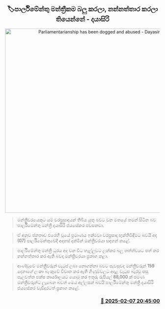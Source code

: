 <p align='center'><b><h2 align='center' title='Parliamentarianship has been dogged and abused - Dayasiri'>🏷පාර්ලිමේන්තු මන්ත්‍රීකම බලු කරලා, නන්නත්තාර කරලා තියෙන්නේ - දයාසිරි</h2></b></p>
<p align='center'><img src='https://helakuru.sgp1.cdn.digitaloceanspaces.com/esana/images/lib/dayasiri-jayasekara-parliment.jpg' width='600' alt='Parliamentarianship has been dogged and abused - Dayasiri'></p>

> මන්ත්‍රීවරයෙකුට යම් වරප්‍රසාදයක් තිබිය යුතු බවට වන මතයේ තමන් සිටින බව පාර්ලිමේන්තු මන්ත්‍රී දයාසිරි ජයසේකර පවසනවා.

> ඒ අනුව ජනතාව එරෙහි වූයේ ප්‍රමාණය ඉක්මවා වරප්‍රසාද භුක්තිවිඳීමට බවයි අද (07) පාර්ලිමේන්තුවේදී අදහස් දක්මින් මන්ත්‍රීවරයා සඳහන් කළේ.

> පාර්ලිමේන්තු මන්ත්‍රී ධූරය අද වන විට හෑල්ලුවට ලක්කර බලු තත්ත්වයට පත් කර නන්නත්තාර කර ඇති බවද මන්ත්‍රීවරයා ප්‍රකාශ කළා.

> ආණ්ඩුවේ මන්ත්‍රීවරුන් වැටුප් ලබා නොගන්නා බවට පැවසුවද මන්ත්‍රීවරුන් 159 දෙනාගේ ලංකා බැංකුවේ විවෘත කර ඇති ගිණුම්වලට අදාළ වැටුප බැරවූ පසු පැලවත්ත පක්ෂ කාර්යාලයට යොමු කර ඉතුරු රුපියල් 88,000 ක් පමණ මන්ත්‍රීවරුන්ට ලැබෙන බවත් මෙය අල්ලසක් බවයි පාර්ලිමේන්තු මන්ත්‍රී දයාසිරි ජයසේකර වැඩිදුරටත් ප්‍රකාශ කළේ. 



<h3 align='right'><a href='https://www.helakuru.lk/esana/p/107285/'>📅 2025-02-07 20:45:00</a></h3>
